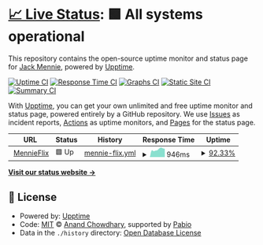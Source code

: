 # [📈 Live Status](https://jackmennie.dev): <!--live status--> **🟩 All systems operational**

This repository contains the open-source uptime monitor and status page for [Jack Mennie](https://jackmennie.dev), powered by [Upptime](https://github.com/upptime/upptime).

[![Uptime CI](https://github.com/jackmennie/homelab-status/workflows/Uptime%20CI/badge.svg)](https://github.com/jackmennie/homelab-status/actions?query=workflow%3A%22Uptime+CI%22)
[![Response Time CI](https://github.com/jackmennie/homelab-status/workflows/Response%20Time%20CI/badge.svg)](https://github.com/jackmennie/homelab-status/actions?query=workflow%3A%22Response+Time+CI%22)
[![Graphs CI](https://github.com/jackmennie/homelab-status/workflows/Graphs%20CI/badge.svg)](https://github.com/jackmennie/homelab-status/actions?query=workflow%3A%22Graphs+CI%22)
[![Static Site CI](https://github.com/jackmennie/homelab-status/workflows/Static%20Site%20CI/badge.svg)](https://github.com/jackmennie/homelab-status/actions?query=workflow%3A%22Static+Site+CI%22)
[![Summary CI](https://github.com/jackmennie/homelab-status/workflows/Summary%20CI/badge.svg)](https://github.com/jackmennie/homelab-status/actions?query=workflow%3A%22Summary+CI%22)

With [Upptime](https://upptime.js.org), you can get your own unlimited and free uptime monitor and status page, powered entirely by a GitHub repository. We use [Issues](https://github.com/jackmennie/homelab-status/issues) as incident reports, [Actions](https://github.com/jackmennie/homelab-status/actions) as uptime monitors, and [Pages](https://jackmennie.dev) for the status page.

<!--start: status pages-->
<!-- This summary is generated by Upptime (https://github.com/upptime/upptime) -->
<!-- Do not edit this manually, your changes will be overwritten -->
<!-- prettier-ignore -->
| URL | Status | History | Response Time | Uptime |
| --- | ------ | ------- | ------------- | ------ |
| <img alt="" src="https://icons.duckduckgo.com/ip3/watch.jackmennie.dev.ico" height="13"> [MennieFlix](https://watch.jackmennie.dev/) | 🟩 Up | [mennie-flix.yml](https://github.com/jackmennie/homelab-status/commits/HEAD/history/mennie-flix.yml) | <details><summary><img alt="Response time graph" src="./graphs/mennie-flix/response-time-week.png" height="20"> 946ms</summary><br><a href="https://status.jackmennie.dev/history/mennie-flix"><img alt="Response time 1345" src="https://img.shields.io/endpoint?url=https%3A%2F%2Fraw.githubusercontent.com%2Fjackmennie%2Fhomelab-status%2FHEAD%2Fapi%2Fmennie-flix%2Fresponse-time.json"></a><br><a href="https://status.jackmennie.dev/history/mennie-flix"><img alt="24-hour response time 1076" src="https://img.shields.io/endpoint?url=https%3A%2F%2Fraw.githubusercontent.com%2Fjackmennie%2Fhomelab-status%2FHEAD%2Fapi%2Fmennie-flix%2Fresponse-time-day.json"></a><br><a href="https://status.jackmennie.dev/history/mennie-flix"><img alt="7-day response time 946" src="https://img.shields.io/endpoint?url=https%3A%2F%2Fraw.githubusercontent.com%2Fjackmennie%2Fhomelab-status%2FHEAD%2Fapi%2Fmennie-flix%2Fresponse-time-week.json"></a><br><a href="https://status.jackmennie.dev/history/mennie-flix"><img alt="30-day response time 1345" src="https://img.shields.io/endpoint?url=https%3A%2F%2Fraw.githubusercontent.com%2Fjackmennie%2Fhomelab-status%2FHEAD%2Fapi%2Fmennie-flix%2Fresponse-time-month.json"></a><br><a href="https://status.jackmennie.dev/history/mennie-flix"><img alt="1-year response time 1345" src="https://img.shields.io/endpoint?url=https%3A%2F%2Fraw.githubusercontent.com%2Fjackmennie%2Fhomelab-status%2FHEAD%2Fapi%2Fmennie-flix%2Fresponse-time-year.json"></a></details> | <details><summary><a href="https://status.jackmennie.dev/history/mennie-flix">92.33%</a></summary><a href="https://status.jackmennie.dev/history/mennie-flix"><img alt="All-time uptime 97.31%" src="https://img.shields.io/endpoint?url=https%3A%2F%2Fraw.githubusercontent.com%2Fjackmennie%2Fhomelab-status%2FHEAD%2Fapi%2Fmennie-flix%2Fuptime.json"></a><br><a href="https://status.jackmennie.dev/history/mennie-flix"><img alt="24-hour uptime 100.00%" src="https://img.shields.io/endpoint?url=https%3A%2F%2Fraw.githubusercontent.com%2Fjackmennie%2Fhomelab-status%2FHEAD%2Fapi%2Fmennie-flix%2Fuptime-day.json"></a><br><a href="https://status.jackmennie.dev/history/mennie-flix"><img alt="7-day uptime 92.33%" src="https://img.shields.io/endpoint?url=https%3A%2F%2Fraw.githubusercontent.com%2Fjackmennie%2Fhomelab-status%2FHEAD%2Fapi%2Fmennie-flix%2Fuptime-week.json"></a><br><a href="https://status.jackmennie.dev/history/mennie-flix"><img alt="30-day uptime 97.31%" src="https://img.shields.io/endpoint?url=https%3A%2F%2Fraw.githubusercontent.com%2Fjackmennie%2Fhomelab-status%2FHEAD%2Fapi%2Fmennie-flix%2Fuptime-month.json"></a><br><a href="https://status.jackmennie.dev/history/mennie-flix"><img alt="1-year uptime 97.31%" src="https://img.shields.io/endpoint?url=https%3A%2F%2Fraw.githubusercontent.com%2Fjackmennie%2Fhomelab-status%2FHEAD%2Fapi%2Fmennie-flix%2Fuptime-year.json"></a></details>

<!--end: status pages-->

[**Visit our status website →**](https://jackmennie.dev)

## 📄 License

- Powered by: [Upptime](https://github.com/upptime/upptime)
- Code: [MIT](./LICENSE) © [Anand Chowdhary](https://anandchowdhary.com), supported by [Pabio](https://pabio.com)
- Data in the `./history` directory: [Open Database License](https://opendatacommons.org/licenses/odbl/1-0/)

